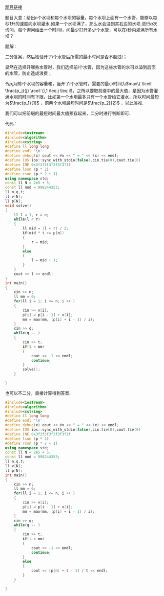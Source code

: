 [题目链接](https://codeforces.com/contest/1700/problem/D)

题目大意：给出$n$个水坝和每个水坝的容量，每个水坝上面有一个水管，能够以每秒$1$升的速度向水坝灌水.如果一个水坝满了，那么水会溢到其右边的水坝.进行$q$次询问，每个询问给出一个时间$t$，问最少打开多少个水管，可以在$t$秒内灌满所有水坝？


题解：

二分答案，然后检验开了$i$个水管后所需的最小时间是否不超过$t$；

显然在选择开哪些水管时，我们选择前$i$个水管，因为这些水管的水可以溢到后面的水管，防止造成浪费；

令$p_i$为前$i$个水坝的容量和，当开了$i$个水管时，需要的最小时间为$max\{ \lceil \frac{p_j}{j} \rceil \},1 \leq j \leq i$，之所以要取前缀中的最大值，是因为水管灌满水坝的时间有下限，比如第一个水坝最多只有一个水管给它灌水，所以时间最短为$\frac{p_1}{1}$ ，前两个水坝最短时间是$\frac{p_2}{2}$ ，以此类推.

我们可以把前缀的最短时间最大值预存起来，二分时进行判断即可.

代码：

```cpp
#include<iostream>
#include<algorithm>
#include<cstring>
#define ll long long
#define endl '\n'
#define debug(x) cout << #x << " = " << (x) << endl;
#define IOS ios::sync_with_stdio(false),cin.tie(0),cout.tie(0)
#define INF 0x3f3f3f3f3f3f3f3f
#define lson (p * 2)
#define rson (p * 2 + 1)
using namespace std;
const ll N = 2e5 + 5;
const ll mod = 998244353;
ll n,q,t;
ll v[N];
ll p[N];
void solve()
{
	ll l = 1, r = n;
	while(l < r)
	{
		ll mid = (l + r) / 2;
		if(mid * t >= p[n])
		{
			r = mid;
		}
		else
		{
			l = mid + 1;
		}
	}
	cout << l << endl;
}
int main()
{
	cin >> n;
	ll mm = 0;
	for(ll i = 1; i <= n; i ++ )
	{
		cin >> v[i];
		p[i] = p[i - 1] + v[i];
		mm = max(mm, (p[i] + i - 1) / i);
	}
	cin >> q;
	while(q -- )
	{
		cin >> t;
		if(t < mm)
		{
			cout << -1 << endl;
			continue;
		}
		solve();
	}
	
}
```

也可以不二分，直接计算得到答案.

```cpp
#include<iostream>
#include<algorithm>
#include<cstring>
#define ll long long
#define endl '\n'
#define debug(x) cout << #x << " = " << (x) << endl;
#define IOS ios::sync_with_stdio(false),cin.tie(0),cout.tie(0)
#define INF 0x3f3f3f3f3f3f3f3f
#define lson (p * 2)
#define rson (p * 2 + 1)
using namespace std;
const ll N = 2e5 + 5;
const ll mod = 998244353;
ll n,q,t;
ll v[N];
ll p[N];
int main()
{
	cin >> n;
	ll mm = 0;
	for(ll i = 1; i <= n; i ++ )
	{
		cin >> v[i];
		p[i] = p[i - 1] + v[i];
		mm = max(mm, (p[i] + i - 1) / i);
	}
	cin >> q;
	while(q -- )
	{
		cin >> t;
		if(t < mm)
		{
			cout << -1 << endl;
			continue;
		}
		else
		{
			cout << (p[n] + t - 1) / t << endl;
		}
	}
	
}
```



